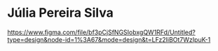 # Júlia Pereira Silva
https://www.figma.com/file/bf3pCjSfNGSIobxgQW1RFd/Untitled?type=design&node-id=1%3A67&mode=design&t=LFz2IiBOt7WzIpuK-1